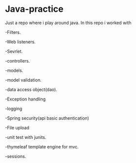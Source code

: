 # Java-practice
Just a repo where i play around java. In this repo i worked with

-Filters.

-Web listeners.

-Sevrlet.

-controllers.

-models.

-model validation.

-data access object(dao).

-Exception handling

-logging

-Spring security(api basic authentication)

-File upload

-unit test with junits.

-thymeleaf template engine for mvc.

-sessions.
